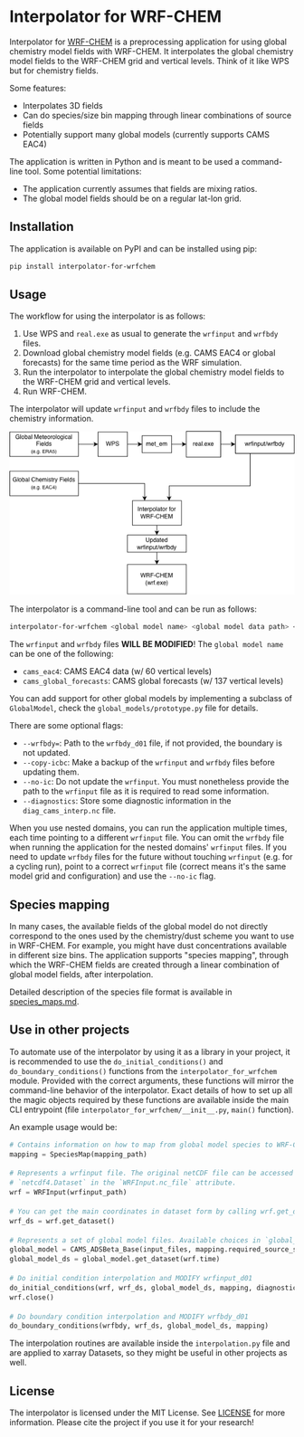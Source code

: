 # Interpolator for WRF-CHEM

Interpolator for [WRF-CHEM](https://github.com/wrf-model/wrf) is a preprocessing application for using global chemistry model fields with WRF-CHEM. It interpolates the global chemistry model fields to the WRF-CHEM grid and vertical levels. Think of it like WPS but for chemistry fields.

Some features:

- Interpolates 3D fields
- Can do species/size bin mapping through linear combinations of source fields
- Potentially support many global models (currently supports CAMS EAC4)

The application is written in Python and is meant to be used a command-line tool. Some potential limitations:

- The application currently assumes that fields are mixing ratios.
- The global model fields should be on a regular lat-lon grid.

## Installation

The application is available on PyPI and can be installed using pip:

```bash
pip install interpolator-for-wrfchem
```

## Usage

The workflow for using the interpolator is as follows:

1. Use WPS and `real.exe` as usual to generate the `wrfinput` and `wrfbdy` files.
2. Download global chemistry model fields (e.g. CAMS EAC4 or global forecasts) for the same time period as the WRF simulation.
3. Run the interpolator to interpolate the global chemistry model fields to the WRF-CHEM grid and vertical levels.
4. Run WRF-CHEM.

The interpolator will update `wrfinput` and `wrfbdy` files to include the chemistry information.

![Workflow](./workflow.drawio.png)

The interpolator is a command-line tool and can be run as follows:

```bash
interpolator-for-wrfchem <global model name> <global model data path> <species map path> <wrfinput path>
```

The `wrfinput` and `wrfbdy` files **WILL BE MODIFIED**! The `global model name` can be one of the following:

- `cams_eac4`: CAMS EAC4 data (w/ 60 vertical levels)
- `cams_global_forecasts`: CAMS global forecasts (w/ 137 vertical levels)

You can add support for other global models by implementing a subclass of `GlobalModel`, check the `global_models/prototype.py` file for details.

There are some optional flags:

- `--wrfbdy=`: Path to the `wrfbdy_d01` file, if not provided, the boundary is not updated.
- `--copy-icbc`: Make a backup of the `wrfinput` and `wrfbdy` files before updating them.
- `--no-ic`: Do not update the `wrfinput`. You must nonetheless provide the path to the `wrfinput` file as it is required to read some information.
- `--diagnostics`: Store some diagnostic information in the `diag_cams_interp.nc` file.

When you use nested domains, you can run the application multiple times, each time pointing to a different `wrfinput` file. You can omit the `wrfbdy` file when running the application for the nested domains' `wrfinput` files.
If you need to update `wrfbdy` files for the future without touching `wrfinput` (e.g. for a cycling run), point to a correct `wrfinput` file (correct means it's the same model grid and configuration) and use the `--no-ic` flag.

## Species mapping

In many cases, the available fields of the global model do not directly correspond to the ones used by the chemistry/dust scheme you want to use in WRF-CHEM. For example, you might have dust concentrations available in different size bins. The application supports "species mapping", through which the WRF-CHEM fields are created through a linear combination of global model fields, after interpolation.

Detailed description of the species file format is available in [species_maps.md](./species_maps/species_maps.md).

## Use in other projects

To automate use of the interpolator by using it as a library in your project, it is recommended to use the `do_initial_conditions()` and `do_boundary_conditions()` functions from the `interpolator_for_wrfchem` module. Provided with the correct arguments, these functions will mirror the command-line behavior of the interpolator. Exact details of how to set up all the magic objects required by these functions are available inside the main CLI entrypoint (file `interpolator_for_wrfchem/__init__.py`, `main()` function).

An example usage would be:

```python
# Contains information on how to map from global model species to WRF-CHEM species
mapping = SpeciesMap(mapping_path)

# Represents a wrfinput file. The original netCDF file can be accessed as a
# `netcdf4.Dataset` in the `WRFInput.nc_file` attribute.
wrf = WRFInput(wrfinput_path)

# You can get the main coordinates in dataset form by calling wrf.get_dataset()
wrf_ds = wrf.get_dataset()

# Represents a set of global model files. Available choices in `global_models/__init__.py`.
global_model = CAMS_ADSBeta_Base(input_files, mapping.required_source_species)
global_model_ds = global_model.get_dataset(wrf.time)

# Do initial condition interpolation and MODIFY wrfinput_d01
do_initial_conditions(wrf, wrf_ds, global_model_ds, mapping, diagnostics)
wrf.close()

# Do boundary condition interpolation and MODIFY wrfbdy_d01
do_boundary_conditions(wrfbdy, wrf_ds, global_model_ds, mapping)
```

The interpolation routines are available inside the `interpolation.py` file and are applied to xarray Datasets, so they might be useful in other projects as well.


## License

The interpolator is licensed under the MIT License. See [LICENSE](./LICENSE) for more information.
Please cite the project if you use it for your research!
